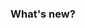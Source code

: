 ### What's new?
[//]: # "Describe what's new in a few lines or bullet points. Feel free to add screenshots!"
